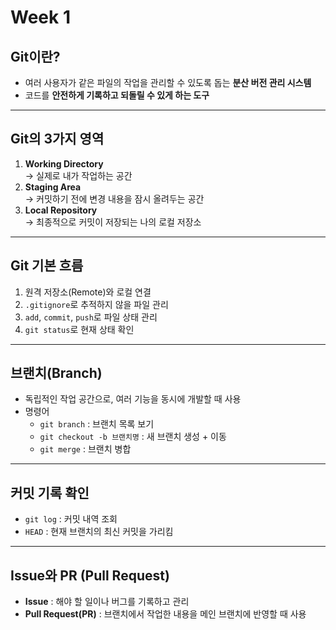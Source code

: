 # Week 1

## Git이란?

- 여러 사용자가 같은 파일의 작업을 관리할 수 있도록 돕는 **분산 버전 관리 시스템**
- 코드를 **안전하게 기록하고 되돌릴 수 있게 하는 도구**

---

## Git의 3가지 영역

1. **Working Directory**  
   → 실제로 내가 작업하는 공간
2. **Staging Area**  
   → 커밋하기 전에 변경 내용을 잠시 올려두는 공간
3. **Local Repository**  
   → 최종적으로 커밋이 저장되는 나의 로컬 저장소

---

## Git 기본 흐름

1. 원격 저장소(Remote)와 로컬 연결
2. `.gitignore`로 추적하지 않을 파일 관리
3. `add`, `commit`, `push`로 파일 상태 관리
4. `git status`로 현재 상태 확인

---

## 브랜치(Branch)

- 독립적인 작업 공간으로, 여러 기능을 동시에 개발할 때 사용
- 명령어
  - `git branch` : 브랜치 목록 보기
  - `git checkout -b 브랜치명` : 새 브랜치 생성 + 이동
  - `git merge` : 브랜치 병합

---

## 커밋 기록 확인

- `git log` : 커밋 내역 조회
- `HEAD` : 현재 브랜치의 최신 커밋을 가리킴

---

## Issue와 PR (Pull Request)

- **Issue** : 해야 할 일이나 버그를 기록하고 관리
- **Pull Request(PR)** : 브랜치에서 작업한 내용을 메인 브랜치에 반영할 때 사용